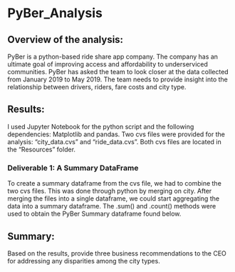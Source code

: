 # PyBer_Analysis

## Overview of the analysis: 
PyBer is a python-based ride share app company.   The company has an ultimate goal of improving access and affordability to underserviced communities.  PyBer has asked the team to look closer at the data collected from January 2019 to May 2019.  The team needs to provide insight into the relationship between drivers, riders, fare costs and city type.

## Results: 

I used Jupyter Notebook for the python script and the following dependencies: Matplotlib and pandas.  Two cvs files were provided for the analysis: “city_data.cvs” and “ride_data.cvs”.  Both cvs files are located in the “Resources” folder.  

### Deliverable 1: A Summary DataFrame 

To create a summary dataframe from the cvs file, we had to combine the two cvs files. This was done through python by merging on city.  After merging the files into a single dataframe, we could start aggregating the data into a summary dataframe.  The .sum() and .count() methods were used to obtain the PyBer Summary dataframe found below. 





## Summary: 

Based on the results, provide three business recommendations to the CEO for addressing any disparities among the city types.
